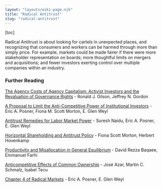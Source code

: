 ```yaml
---
layout: "layouts/wiki-page.njk"
title: "Radical Antitrust"
slug: "radical-antitrust"
---
```

[toc]

Radical Antitrust is about looking for cartels in unexpected places, and recognizing that consumers and workers can be harmed through more than simply price. For example, markets could be made fairer if there were more stakeholder representation on boards; more thoughtful limits on mergers and acquisitions; and fewer investors exerting control over multiple companies within an industry.

### Further Reading

[The Agency Costs of Agency Capitalism: Activist Investors and the Revaluation of Governance Rights](https://www.cbs.dk/files/cbs.dk/agency_cost_ssrn_3-13-13_0.pdf) - Ronald J. Gilson, Jeffrey N. Gordon

[A Proposal to Limit the Anti-Competitive Power of Institutional Investors](/media/papers/a-proposal-to-limit-the-anti-competitive-power-of-institutional-investors.pdf) - Eric A. Posner, Fiona M. Scott Morton, E. Glen Weyl

[Antitrust Remedies for Labor Market Power](/media/papers/antitrust-remedies-for-labor-market-power.pdf) - Suresh Naidu, Eric A. Posner, E. Glen Weyl

[Horizontal Shareholding and Antitrust Policy](https://www.yalelawjournal.org/feature/horizontal-shareholding-and-antitrust-policy) - Fiona Scott Morton, Herbert Hovenkamp

[Productivity and Misallocation in General Equilibrium](https://www.nber.org/papers/w24007) - David Rezza Baqaee, Emmanuel Farhi

[Anticompetitive Effects of Common Ownership](https://papers.ssrn.com/sol3/papers.cfm?abstract_id=2427345) - José Azar, Martin C. Schmalz, Isabel Tecu

[Chapter 4 of Radical Markets](http://governance40.com/wp-content/uploads/2018/11/Eric-Posner-E.-Weyl-Radical-Markets_-Uprooting-Capitalism-and-Democracy-for-a-Just-Society-Princeton-University-Press-2018.pdf) - Eric A. Posner, E. Glen Weyl